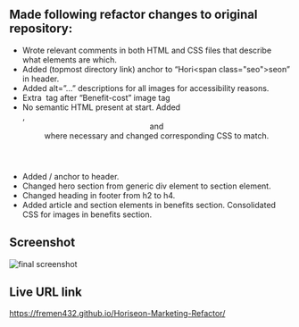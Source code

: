 ## Made following refactor changes to original repository:
* Wrote relevant comments in both HTML and CSS files that describe what elements are which.
* Added <a href=”/”></a> (topmost directory link) anchor to “Hori<span class="seo">seo</span>n” in header.
* Added alt=”…” descriptions for all images for accessibility reasons.
* Extra <img> tag after “Benefit-cost” image tag
* No semantic HTML present at start. Added <nav>, <header> and <footer> where necessary and changed corresponding CSS to match.
* Added / anchor to header.
* Changed hero section from generic div element to section element.
* Changed heading in footer from h2 to h4.
* Added article and section elements in benefits section. Consolidated CSS for images in benefits section.
  
## Screenshot
![final screenshot](https://user-images.githubusercontent.com/87861603/128979208-1e3b0b19-5fce-4524-99df-7c0c0f3d205d.png)

## Live URL link
https://fremen432.github.io/Horiseon-Marketing-Refactor/

